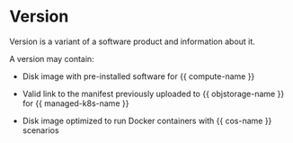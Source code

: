 # Version

Version is a variant of a software product and information about it.

A version may contain:

* Disk image with pre-installed software for {{ compute-name }}

* Valid link to the manifest previously uploaded to {{ objstorage-name }} for {{ managed-k8s-name }}

* Disk image optimized to run Docker containers with {{ cos-name }} scenarios
